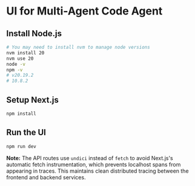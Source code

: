 # UI for Multi-Agent Code Agent

## Install Node.js

```bash
# You may need to install nvm to manage node versions
nvm install 20
nvm use 20
node -v
npm -v
# v20.19.2
# 10.8.2
```

## Setup Next.js

```bash
npm install
```

## Run the UI

```bash
npm run dev
```

**Note:** The API routes use `undici` instead of `fetch` to avoid Next.js's automatic fetch instrumentation, which prevents localhost spans from appearing in traces. This maintains clean distributed tracing between the frontend and backend services.
